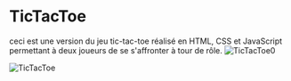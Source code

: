 # TicTacToe
ceci est une version du jeu tic-tac-toe réalisé en HTML, CSS et JavaScript permettant à deux joueurs de se s'affronter à tour de rôle.
![TicTacToe0](https://github.com/user-attachments/assets/597af59c-4025-486c-b590-8f07e42c8ad7)


![TicTacToe](https://github.com/user-attachments/assets/4324807b-4621-4113-8511-3670e9387551)
